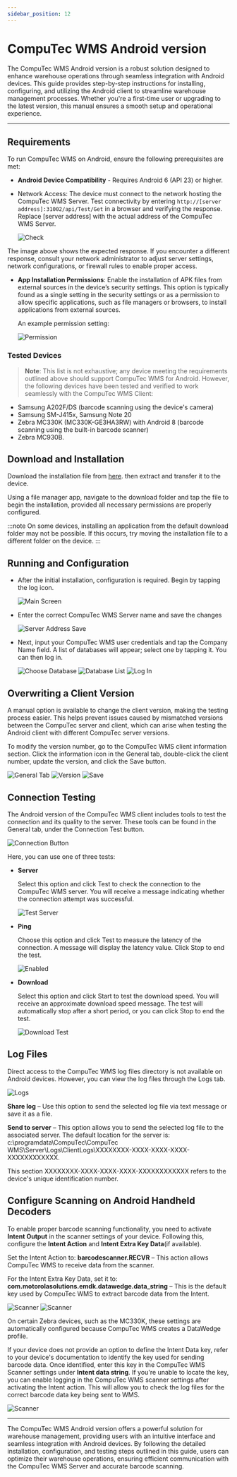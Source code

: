 ```yaml
---
sidebar_position: 12
---
```


# CompuTec WMS Android version

The CompuTec WMS Android version is a robust solution designed to enhance warehouse operations through seamless integration with Android devices. This guide provides step-by-step instructions for installing, configuring, and utilizing the Android client to streamline warehouse management processes. Whether you're a first-time user or upgrading to the latest version, this manual ensures a smooth setup and operational experience.

---

## Requirements

To run CompuTec WMS on Android, ensure the following prerequisites are met:

- **Android Device Compatibility** - Requires Android 6 (API 23) or higher.
- Network Access: The device must connect to the network hosting the CompuTec WMS Server. Test connectivity by entering `http://[server address]:31002/api/Test/Get` in a browser and verifying the response. Replace [server address] with the actual address of the CompuTec WMS Server.

    ![Check](./media/check-server-connection.webp)

The image above shows the expected response. If you encounter a different response, consult your network administrator to adjust server settings, network configurations, or firewall rules to enable proper access.

- **App Installation Permissions**: Enable the installation of APK files from external sources in the device’s security settings. This option is typically found as a single setting in the security settings or as a permission to allow specific applications, such as file managers or browsers, to install applications from external sources.
  
    An example permission setting:

    ![Permission](./media/permission.webp)

### Tested Devices

>**Note**: This list is not exhaustive; any device meeting the requirements outlined above should support CompuTec WMS for Android. However, the following devices have been tested and verified to work seamlessly with the CompuTec WMS Client:

- Samsung A202F/DS (barcode scanning using the device's camera)
- Samsung SM-J415x, Samsung Note 20
- Zebra MC330K (MC330K-GE3HA3RW) with Android 8 (barcode scanning using the built-in barcode scanner)
- Zebra MC930B.

## Download and Installation

Download the installation file from [here](../releases/download.md). then extract and transfer it to the device.

Using a file manager app, navigate to the download folder and tap the file to begin the installation, provided all necessary permissions are properly configured.

:::note
    On some devices, installing an application from the default download folder may not be possible. If this occurs, try moving the installation file to a different folder on the device.
:::

## Running and Configuration

- After the initial installation, configuration is required. Begin by tapping the log icon.

    ![Main Screen](./media/wms-androin-main-screen.webp)

- Enter the correct CompuTec WMS Server name and save the changes

    ![Server Address Save](./media/server-address-save.webp)

- Next, input your CompuTec WMS user credentials and tap the Company Name field. A list of databases will appear; select one by tapping it. You can then log in.

    ![Choose Database](./media/choose-database.webp) ![Database List](./media/database-list.webp) ![Log In](./media/log-in.webp)

## Overwriting a Client Version

A manual option is available to change the client version, making the testing process easier. This helps prevent issues caused by mismatched versions between the CompuTec server and client, which can arise when testing the Android client with different CompuTec server versions.

To modify the version number, go to the CompuTec WMS client information section. Click the information icon in the General tab, double-click the client number, update the version, and click the Save button.

![General Tab](./media/android-version/general-tab-info.webp) ![Version](./media/android-version/about-ct-client-1.webp) ![Save](./media/android-version/about-ct-client-2.webp)

## Connection Testing

The Android version of the CompuTec WMS client includes tools to test the connection and its quality to the server. These tools can be found in the General tab, under the Connection Test button.

![Connection Button](./media/android-version/connection-button.webp)

Here, you can use one of three tests:

- **Server**

    Select this option and click Test to check the connection to the CompuTec WMS server. You will receive a message indicating whether the connection attempt was successful.

    ![Test Server](./media/android-version/test-server.webp)
- **Ping**

    Choose this option and click Test to measure the latency of the connection. A message will display the latency value. Click Stop to end the test.

    ![Enabled](./media/android-version/test-ping.webp)
- **Download**

    Select this option and click Start to test the download speed. You will receive an approximate download speed message. The test will automatically stop after a short period, or you can click Stop to end the test.

    ![Download Test](./media/android-version/test-download.webp)

## Log Files

Direct access to the CompuTec WMS log files directory is not available on Android devices. However, you can view the log files through the Logs tab.

![Logs](./media/android-version/logs-tab.webp)

**Share log** – Use this option to send the selected log file via text message or save it as a file.

**Send to server** – This option allows you to send the selected log file to the associated server. The default location for the server is: c:\programdata\CompuTec\CompuTec WMS\Server\Logs\ClientLogs\XXXXXXXX-XXXX-XXXX-XXXX-XXXXXXXXXXXX.

This section XXXXXXXX-XXXX-XXXX-XXXX-XXXXXXXXXXXX refers to the device's unique identification number.

## Configure Scanning on Android Handheld Decoders

To enable proper barcode scanning functionality, you need to activate **Intent Output** in the scanner settings of your device. Following this, configure the **Intent Action** and **Intent Extra Key Data**(if available).

Set the Intent Action to: **barcodescanner.RECVR** – This action allows CompuTec WMS to receive data from the scanner.

For the Intent Extra Key Data, set it to: **com.motorolasolutions.emdk.datawedge.data_string** – This is the default key used by CompuTec WMS to extract barcode data from the Intent.

![Scanner](./media/android-scanner-01.webp) ![Scanner](./media/android-scanner-02.webp)

On certain Zebra devices, such as the MC330K, these settings are automatically configured because CompuTec WMS creates a DataWedge profile.

If your device does not provide an option to define the Intent Data key, refer to your device's documentation to identify the key used for sending barcode data. Once identified, enter this key in the CompuTec WMS Scanner settings under **Intent data string**. If you're unable to locate the key, you can enable logging in the CompuTec WMS scanner settings after activating the Intent action. This will allow you to check the log files for the correct barcode data key being sent to WMS.

![Scanner](./media/android-version/android-scanner-03.webp)

---
The CompuTec WMS Android version offers a powerful solution for warehouse management, providing users with an intuitive interface and seamless integration with Android devices. By following the detailed installation, configuration, and testing steps outlined in this guide, users can optimize their warehouse operations, ensuring efficient communication with the CompuTec WMS Server and accurate barcode scanning.
